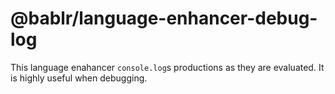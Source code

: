 # @bablr/language-enhancer-debug-log

This language enahancer `console.log`s productions as they are evaluated. It is highly useful when debugging.
